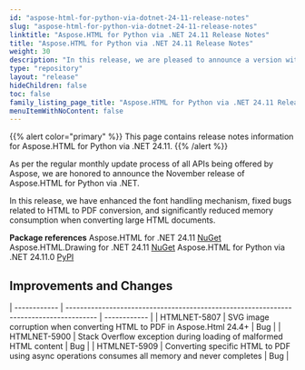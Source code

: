 ```yaml
---
id: "aspose-html-for-python-via-dotnet-24-11-release-notes"
slug: "aspose-html-for-python-via-dotnet-24-11-release-notes"
linktitle: "Aspose.HTML for Python via .NET 24.11 Release Notes"
title: "Aspose.HTML for Python via .NET 24.11 Release Notes"
weight: 30
description: "In this release, we are pleased to announce a version with enhanced support for Linux environments, which will be released as a separate NuGet package. This version is specifically designed without the dependency on System.Drawing.Common, aiming to significantly enhance support for Linux users. Additionally, we have enhanced the font handling mechanism, fixed bugs related to HTML to PDF conversion, and significantly reduced memory consumption when converting large HTML documents."
type: "repository"
layout: "release"
hideChildren: false
toc: false
family_listing_page_title: "Aspose.HTML for Python via .NET 24.11 Release Notes"
menuItemWithNoContent: false
---
```

{{% alert color="primary" %}}
This page contains release notes information for Aspose.HTML for Python via .NET 24.11.
{{% /alert %}}

As per the regular monthly update process of all APIs being offered by Aspose, we are honored to announce the November release of Aspose.HTML for Python via .NET.

In this release, we have enhanced the font handling mechanism, fixed bugs related to HTML to PDF conversion, and significantly reduced memory consumption when converting large HTML documents.

**Package references**
Aspose.HTML for .NET 24.11 [NuGet](https://www.nuget.org/packages/Aspose.Html)
Aspose.HTML.Drawing for .NET 24.11 [NuGet](https://www.nuget.org/packages/Aspose.Html.Drawing)
Aspose.HTML for Python via .NET  24.11.0 [PyPI](https://pypi.org/project/aspose-html-net/)

## **Improvements and Changes**

| ------------ | -------------------------------------------------------------------------------------- | ------------ |
| HTMLNET-5807 | SVG image corruption when converting HTML to PDF in Aspose.Html 24.4+ | Bug |
| HTMLNET-5900 | Stack Overflow exception during loading of malformed HTML content | Bug |
| HTMLNET-5909 | Converting specific HTML to PDF using async operations consumes all memory and never completes | Bug |
